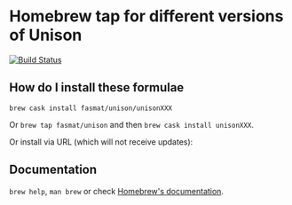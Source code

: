 # Homebrew tap for different versions of Unison

[![Build Status](https://fasmat.visualstudio.com/homebrew-trader-workstation/_apis/build/status/fasmat.homebrew-unison?branchName=master)](https://fasmat.visualstudio.com/homebrew-trader-workstation/_build/latest?definitionId=2&branchName=master)

## How do I install these formulae

`brew cask install fasmat/unison/unisonXXX`

Or `brew tap fasmat/unison` and then `brew cask install unisonXXX`.

Or install via URL (which will not receive updates):

## Documentation

`brew help`, `man brew` or check [Homebrew's documentation](https://docs.brew.sh).
